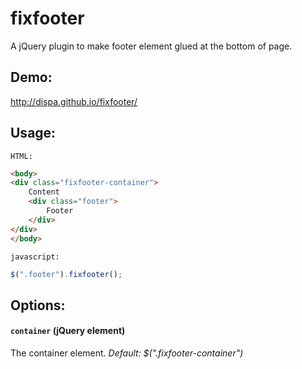 # fixfooter

A jQuery plugin to make footer element glued at the bottom of page.


## Demo:
http://dispa.github.io/fixfooter/


## Usage:
`HTML:`
```html
<body>
<div class="fixfooter-container">
	Content
	<div class="footer">
		Footer
	</div>
</div>
</body>
```
`javascript:`
```javascript
$(".footer").fixfooter();
```


## Options:

#### `container` (jQuery element)
The container element. <i>Default: $(".fixfooter-container")</i>
